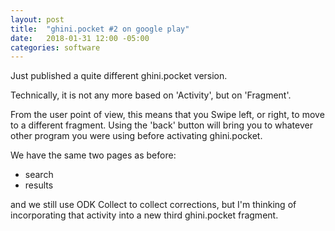 ```yaml
---
layout: post
title:  "ghini.pocket #2 on google play"
date:   2018-01-31 12:00 -05:00
categories: software
---
```


Just published a quite different ghini.pocket version.

Technically, it is not any more based on 'Activity', but on 'Fragment'.

From the user point of view, this means that you Swipe left, or right, to
move to a different fragment.  Using the 'back' button will bring you to
whatever other program you were using before activating ghini.pocket.

We have the same two pages as before:

- search
- results

and we still use ODK Collect to collect corrections, but I'm thinking of
incorporating that activity into a new third ghini.pocket fragment.